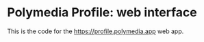 # Polymedia Profile: web interface

This is the code for the https://profile.polymedia.app web app.
